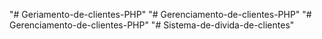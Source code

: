 "# Geriamento-de-clientes-PHP" 
"# Gerenciamento-de-clientes-PHP" 
"# Gerenciamento-de-clientes-PHP" 
"# Sistema-de-divida-de-clientes" 

